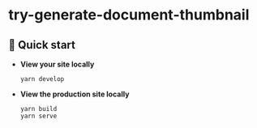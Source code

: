 # try-generate-document-thumbnail

## 🚀 Quick start
-  **View your site locally**
    ```
    yarn develop
    ```

-  **View the production site locally**
    ```
    yarn build
    yarn serve
    ```
